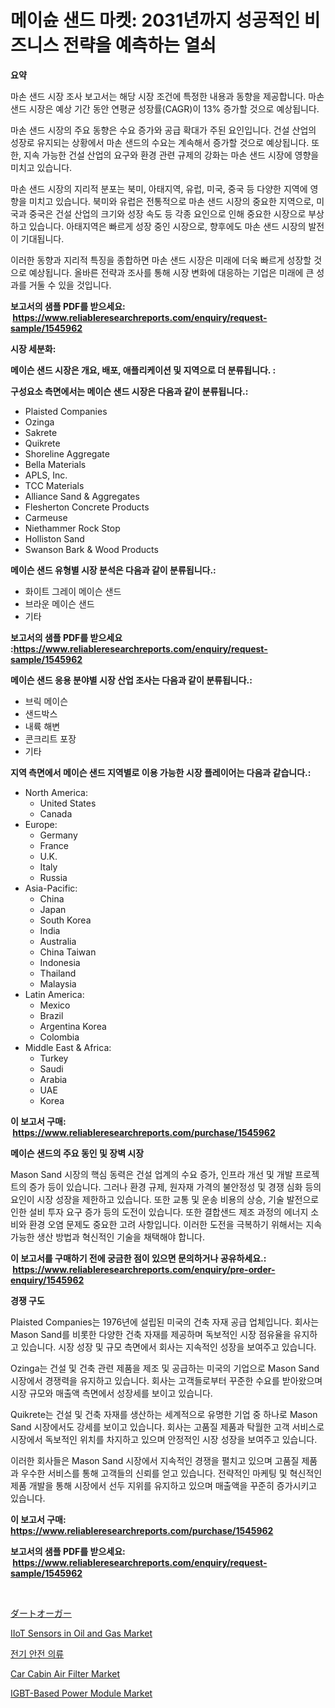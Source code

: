 <p><h1>메이슌 샌드 마켓: 2031년까지 성공적인 비즈니스 전략을 예측하는 열쇠</h1></p><p><strong>요약</strong></p>
<p><p>마손 샌드 시장 조사 보고서는 해당 시장 조건에 특정한 내용과 동향을 제공합니다. 마손 샌드 시장은 예상 기간 동안 연평균 성장률(CAGR)이 13% 증가할 것으로 예상됩니다.</p><p>마손 샌드 시장의 주요 동향은 수요 증가와 공급 확대가 주된 요인입니다. 건설 산업의 성장로 유지되는 상황에서 마손 샌드의 수요는 계속해서 증가할 것으로 예상됩니다. 또한, 지속 가능한 건설 산업의 요구와 환경 관련 규제의 강화는 마손 샌드 시장에 영향을 미치고 있습니다.</p><p>마손 샌드 시장의 지리적 분포는 북미, 아태지역, 유럽, 미국, 중국 등 다양한 지역에 영향을 미치고 있습니다. 북미와 유럽은 전통적으로 마손 샌드 시장의 중요한 지역으로, 미국과 중국은 건설 산업의 크기와 성장 속도 등 각종 요인으로 인해 중요한 시장으로 부상하고 있습니다. 아태지역은 빠르게 성장 중인 시장으로, 향후에도 마손 샌드 시장의 발전이 기대됩니다.</p><p>이러한 동향과 지리적 특징을 종합하면 마손 샌드 시장은 미래에 더욱 빠르게 성장할 것으로 예상됩니다. 올바른 전략과 조사를 통해 시장 변화에 대응하는 기업은 미래에 큰 성과를 거둘 수 있을 것입니다.</p></p>
<p><strong>보고서의 샘플 PDF를 받으세요: &nbsp;<a href="https://www.reliableresearchreports.com/enquiry/request-sample/1545962">https://www.reliableresearchreports.com/enquiry/request-sample/1545962</a></strong></p>
<p><strong>시장 세분화:</strong></p>
<p><strong> 메이슨 샌드 시장은 개요, 배포, 애플리케이션 및 지역으로 더 분류됩니다. :</strong></p>
<p><strong>구성요소 측면에서는 메이슨 샌드 시장은 다음과 같이 분류됩니다.:</strong></p>
<p><ul><li>Plaisted Companies</li><li>Ozinga</li><li>Sakrete</li><li>Quikrete</li><li>Shoreline Aggregate</li><li>Bella Materials</li><li>APLS, Inc.</li><li>TCC Materials</li><li>Alliance Sand & Aggregates</li><li>Flesherton Concrete Products</li><li>Carmeuse</li><li>Niethammer Rock Stop</li><li>Holliston Sand</li><li>Swanson Bark & Wood Products</li></ul></p>
<p><strong> 메이슨 샌드 유형별 시장 분석은 다음과 같이 분류됩니다.:</strong></p>
<p><ul><li>화이트 그레이 메이슨 샌드</li><li>브라운 메이슨 샌드</li><li>기타</li></ul></p>
<p><strong>보고서의 샘플 PDF를 받으세요 :<a href="https://www.reliableresearchreports.com/enquiry/request-sample/1545962">https://www.reliableresearchreports.com/enquiry/request-sample/1545962</a></strong></p>
<p><strong> 메이슨 샌드 응용 분야별 시장 산업 조사는 다음과 같이 분류됩니다.:</strong></p>
<p><ul><li>브릭 메이슨</li><li>샌드박스</li><li>내륙 해변</li><li>콘크리트 포장</li><li>기타</li></ul></p>
<p><strong>지역 측면에서 메이슨 샌드 지역별로 이용 가능한 시장 플레이어는 다음과 같습니다.:</strong></p>
<p><ul>
    <li>
        North America:
        <ul>
            <li>United States</li>
            <li>Canada</li>
        </ul>
    </li>
    <li>
        Europe:
        <ul>
            <li>Germany</li>
            <li>France</li>
            <li>U.K.</li>
            <li>Italy</li>
            <li>Russia</li>
        </ul>
    </li>
    <li>
        Asia-Pacific:
        <ul>
            <li>China</li>
            <li>Japan</li>
            <li>South Korea</li>
            <li>India</li>
            <li>Australia</li>
            <li>China Taiwan</li>
            <li>Indonesia</li>
            <li>Thailand</li>
            <li>Malaysia</li>
        </ul>
    </li>
    <li>
        Latin America:
        <ul>
            <li>Mexico</li>
            <li>Brazil</li>
            <li>Argentina Korea</li>
            <li>Colombia</li>
        </ul>
    </li>
    <li>
        Middle East & Africa:
        <ul>
            <li>Turkey</li>
            <li>Saudi</li>
            <li>Arabia</li>
            <li>UAE</li>
            <li>Korea</li>
        </ul>
    </li>
    </ul></p>
<p><strong>이 보고서 구매: &nbsp;<a href="https://www.reliableresearchreports.com/purchase/1545962">https://www.reliableresearchreports.com/purchase/1545962</a></strong></p>
<p><strong>메이슨 샌드의 주요 동인 및 장벽 시장</strong></p>
<p><p>Mason Sand 시장의 핵심 동력은 건설 업계의 수요 증가, 인프라 개선 및 개발 프로젝트의 증가 등이 있습니다. 그러나 환경 규제, 원자재 가격의 불안정성 및 경쟁 심화 등의 요인이 시장 성장을 제한하고 있습니다. 또한 교통 및 운송 비용의 상승, 기술 발전으로 인한 설비 투자 요구 증가 등의 도전이 있습니다. 또한 결합샌드 제조 과정의 에너지 소비와 환경 오염 문제도 중요한 고려 사항입니다. 이러한 도전을 극복하기 위해서는 지속 가능한 생산 방법과 혁신적인 기술을 채택해야 합니다.</p></p>
<p><strong>이 보고서를 구매하기 전에 궁금한 점이 있으면 문의하거나 공유하세요.: &nbsp;<a href="https://www.reliableresearchreports.com/enquiry/pre-order-enquiry/1545962">https://www.reliableresearchreports.com/enquiry/pre-order-enquiry/1545962</a></strong></p>
<p><strong>경쟁 구도</strong></p>
<p><p>Plaisted Companies는 1976년에 설립된 미국의 건축 자재 공급 업체입니다. 회사는 Mason Sand를 비롯한 다양한 건축 자재를 제공하며 독보적인 시장 점유율을 유지하고 있습니다. 시장 성장 및 규모 측면에서 회사는 지속적인 성장을 보여주고 있습니다.</p><p>Ozinga는 건설 및 건축 관련 제품을 제조 및 공급하는 미국의 기업으로 Mason Sand 시장에서 경쟁력을 유지하고 있습니다. 회사는 고객들로부터 꾸준한 수요를 받아왔으며 시장 규모와 매출액 측면에서 성장세를 보이고 있습니다.</p><p>Quikrete는 건설 및 건축 자재를 생산하는 세계적으로 유명한 기업 중 하나로 Mason Sand 시장에서도 강세를 보이고 있습니다. 회사는 고품질 제품과 탁월한 고객 서비스로 시장에서 독보적인 위치를 차지하고 있으며 안정적인 시장 성장을 보여주고 있습니다.</p><p>이러한 회사들은 Mason Sand 시장에서 지속적인 경쟁을 펼치고 있으며 고품질 제품과 우수한 서비스를 통해 고객들의 신뢰를 얻고 있습니다. 전략적인 마케팅 및 혁신적인 제품 개발을 통해 시장에서 선두 지위를 유지하고 있으며 매출액을 꾸준히 증가시키고 있습니다.</p></p>
<p><strong>이 보고서 구매: &nbsp; <a href="https://www.reliableresearchreports.com/purchase/1545962">https://www.reliableresearchreports.com/purchase/1545962</a></strong></p>
<p><strong>보고서의 샘플 PDF를 받으세요: &nbsp;<a href="https://www.reliableresearchreports.com/enquiry/request-sample/1545962">https://www.reliableresearchreports.com/enquiry/request-sample/1545962</a></strong><strong></strong></p>
<p>&nbsp;</p>
<p><p><a href="https://medium.com/@spencerremin6/%E3%83%80%E3%83%BC%E3%83%88%E3%82%AA%E3%83%BC%E3%82%AC%E3%83%BC%E3%82%BA%E5%B8%82%E5%A0%B4%E8%A6%8F%E6%A8%A1-%E5%B8%82%E5%A0%B4%E8%A6%8B%E9%80%9A%E3%81%97%E3%81%A8%E5%B8%82%E5%A0%B4%E4%BA%88%E6%B8%AC-2024%E5%B9%B4%E3%81%8B%E3%82%892031%E5%B9%B4-91ac696ba48d">ダートオーガー</a></p><p><a href="https://github.com/Sarissaschmalingtr6fz2739/Market-Research-Report-List-1/blob/main/iiot-sensors-in-oil-and-gas-market.md">IIoT Sensors in Oil and Gas Market</a></p><p><a href="https://github.com/wallacBahrtyinger567686/Market-Research-Report-List-1/blob/main/198238513214.md">전기 안전 의류</a></p><p><a href="https://issuu.com/reportprime-2/docs/car-cabin-air-filter-market-size-2030.pptx">Car Cabin Air Filter Market</a></p><p><a href="https://github.com/jodemen/Market-Research-Report-List-2/blob/main/igbt-based-power-module-market.md">IGBT-Based Power Module Market</a></p></p>